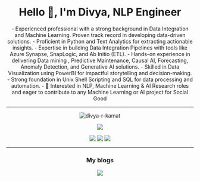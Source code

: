 <h1 align="center">Hello 👋, I'm Divya, NLP Engineer</h2></h1>

<p align="center">
    - Experienced professional with a strong background in Data Integration and Machine Learning. Proven track record in developing data-driven solutions.
    - Proficient in Python and Text Analytics for extracting actionable insights.
    - Expertise in building Data Integration Pipelines with tools like Azure Synapse, SnapLogic, and Ab Initio (ETL).
    - Hands-on experience in delivering Data mining , Predictive Maintenance, Causal AI, Forecasting, Anomaly Detection, and Generative AI solutions.
    - Skilled in Data Visualization using PowerBI for impactful storytelling and decision-making.
    - Strong foundation in Unix Shell Scripting and SQL for data processing and automation.
    - 👯 Interested in NLP, Machine Learning & AI Research roles and eager to contribute to any Machine Learning or AI project for Social Good
</p>


---
<p align="center"> <img src="https://komarev.com/ghpvc/?username=divya-r-kamat&label=Profile%20views&color=0e75b6&style=flat" alt="divya-r-kamat" /> </p>

<p align="center">
    <img  src="https://github-readme-stats.vercel.app/api?username=divya-r-kamat&show_icons=true&theme=dark&count_private=true&hide=contribs,issue"/>
    <!--img src="https://github-readme-stats.vercel.app/api?username=divya-r-kamat&show_icons=true&title_color=83a598&icon_color=fb4934&text_color=9f9f9f&bg_color=3c383c"-->
    <!--img  src="https://github-readme-stats.vercel.app/api/top-langs/?username=divya-r-kamat&layout=compact&theme=dark" /-->
</p>

<p align="center">
    <img src="https://img.shields.io/badge/Language-Python-blue?style=flat-square&logo=Python&logoColor=fff" />
    <img src="https://img.shields.io/badge/AIFramework-PyTorch-red?style=flat-square&logo=PyTorch&logoColor=fff" />
    <img src="https://img.shields.io/badge/MLFramework-scikit_learn-orange?style=flat-square&logo=Scikit-learn&logoColor=fff" />
</p>

---
<h3 align="center">My blogs</h3>
<p align="center">
    <a href="https://dkamatblog.home.blog/" >
    <img src="https://img.shields.io/badge/dkamat-WordPress-blue?style=for-the-badge&logo=wordpress">
    </a>
</p


